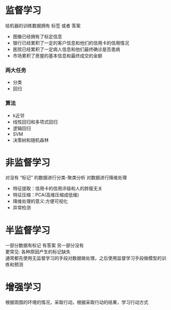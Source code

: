 # 监督学习
给机器的训练数据拥有 标签 或者 答案
 - 图像已经拥有了标定信息
 - 银行已经累积了一定的客户信息和他们的信用卡的信用情况
 - 医院已经累积了一定病人信息和他们最终确诊是否患病
 - 市场累积了房屋的基本信息和最终成交的金额
  ### 两大任务
   - 分类
   - 回归
  ### 算法
   - k近邻
   - 线性回归和多项式回归
   - 逻辑回归
   - SVM
   - 决策树和随机森林
# 非监督学习
对没有 “标记” 的数据进行分类-聚类分析
对数据进行降维处理
 - 特征提取：信用卡的信用评级和人的胖瘦无关
 - 特征压缩：PCA(高维压缩成低维)
 - 降维处理的意义:方便可视化
 - 异常检测
# 半监督学习
一部分数据有标记 有答案 另一部分没有<br>
更常见: 各种原因产生的标记缺失<br>
通常都先使用无监督学习的手段对数据做处理，之后使用监督学习手段做模型的训练和预测

# 增强学习
根据周围的环境的情况，采取行动，根据采取行动的结果，学习行动方式


 
